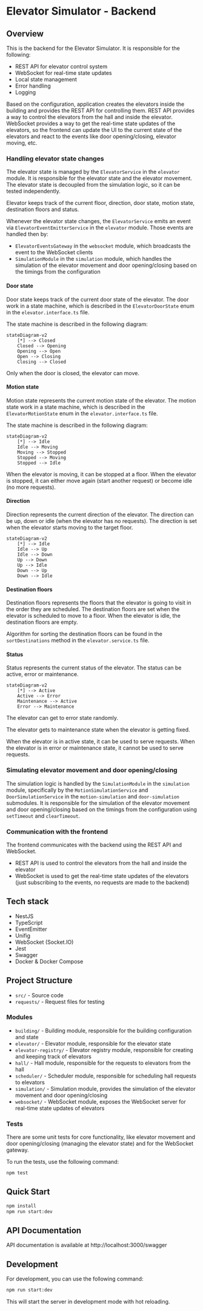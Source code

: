 # Elevator Simulator - Backend

## Overview

This is the backend for the Elevator Simulator. It is responsible for the following:

- REST API for elevator control system
- WebSocket for real-time state updates
- Local state management
- Error handling
- Logging

Based on the configuration, application creates the elevators inside the building and provides the REST API for controlling them.
REST API provides a way to control the elevators from the hall and inside the elevator.
WebSocket provides a way to get the real-time state updates of the elevators, so the frontend can update the UI to the current state of the elevators and react to the events like door opening/closing, elevator moving, etc.

### Handling elevator state changes

The elevator state is managed by the `ElevatorService` in the `elevator` module. It is responsible for the elevator state and the elevator movement. The elevator state is decoupled from the simulation logic, so it can be tested independently.

Elevator keeps track of the current floor, direction, door state, motion state, destination floors and status.

Whenever the elevator state changes, the `ElevatorService` emits an event via `ElevatorEventEmitterService` in the `elevator` module. Those events are handled then by:
- `ElevatorEventsGateway` in the `websocket` module, which broadcasts the event to the WebSocket clients
- `SimulationModule` in the `simulation` module, which handles the simulation of the elevator movement and door opening/closing based on the timings from the configuration

#### Door state

Door state keeps track of the current door state of the elevator. The door work in a state machine, which is described in the `ElevatorDoorState` enum in the `elevator.interface.ts` file.

The state machine is described in the following diagram:

```mermaid
stateDiagram-v2
    [*] --> Closed
    Closed --> Opening
    Opening --> Open
    Open --> Closing
    Closing --> Closed
```

Only when the door is closed, the elevator can move.

#### Motion state

Motion state represents the current motion state of the elevator. The motion state work in a state machine, which is described in the `ElevatorMotionState` enum in the `elevator.interface.ts` file.

The state machine is described in the following diagram:

```mermaid
stateDiagram-v2
    [*] --> Idle
    Idle --> Moving
    Moving --> Stopped
    Stopped --> Moving
    Stopped --> Idle
```

When the elevator is moving, it can be stopped at a floor. When the elevator is stopped, it can either move again (start another request) or become idle (no more requests).

#### Direction

Direction represents the current direction of the elevator. The direction can be up, down or idle (when the elevator has no requests). The direction is set when the elevator starts moving to the target floor.

```mermaid
stateDiagram-v2
    [*] --> Idle
    Idle --> Up
    Idle --> Down
    Up --> Down
    Up --> Idle
    Down --> Up
    Down --> Idle
```

#### Destination floors

Destination floors represents the floors that the elevator is going to visit in the order they are scheduled. The destination floors are set when the elevator is scheduled to move to a floor.
When the elevator is idle, the destination floors are empty.

Algorithm for sorting the destination floors can be found in the `sortDestinations` method in the `elevator.service.ts` file.

#### Status

Status represents the current status of the elevator. The status can be active, error or maintenance. 

```mermaid
stateDiagram-v2
    [*] --> Active
    Active --> Error
    Maintenance --> Active
    Error --> Maintenance
```

The elevator can get to error state randomly.

The elevator gets to maintenance state when the elevator is getting fixed.

When the elevator is in active state, it can be used to serve requests.
When the elevator is in error or maintenance state, it cannot be used to serve requests. 

### Simulating elevator movement and door opening/closing

The simulation logic is handled by the `SimulationModule` in the `simulation` module, specifically by the `MotionSimulationService` and `DoorSimulationService` in the `motion-simulation` and `door-simulation` submodules. It is responsible for the simulation of the elevator movement and door opening/closing based on the timings from the configuration using `setTimeout` and `clearTimeout`.

### Communication with the frontend

The frontend communicates with the backend using the REST API and WebSocket.

- REST API is used to control the elevators from the hall and inside the elevator
- WebSocket is used to get the real-time state updates of the elevators (just subscribing to the events, no requests are made to the backend)

## Tech stack

- NestJS
- TypeScript
- EventEmitter
- Unifig
- WebSocket (Socket.IO)
- Jest
- Swagger
- Docker & Docker Compose

## Project Structure

- `src/` - Source code
- `requests/` - Request files for testing

### Modules

- `building/` - Building module, responsible for the building configuration and state
- `elevator/` - Elevator module, responsible for the elevator state
- `elevator-registry/` - Elevator registry module, responsible for creating and keeping track of elevators
- `hall/` - Hall module, responsible for the requests to elevators from the hall
- `scheduler/` - Scheduler module, responsible for scheduling hall requests to elevators
- `simulation/` - Simulation module, provides the simulation of the elevator movement and door opening/closing
- `websocket/` - WebSocket module, exposes the WebSocket server for real-time state updates of elevators

### Tests

There are some unit tests for core functionality, like elevator movement and door opening/closing (managing the elevator state) and for the WebSocket gateway.

To run the tests, use the following command:
```bash
npm test
```

## Quick Start

```bash
npm install
npm run start:dev
```

## API Documentation

API documentation is available at http://localhost:3000/swagger

## Development

For development, you can use the following command:
```bash
npm run start:dev
```

This will start the server in development mode with hot reloading.

